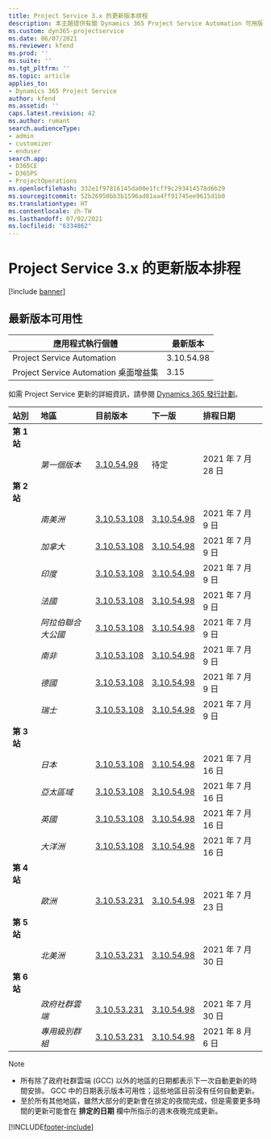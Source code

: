 ```yaml
---
title: Project Service 3.x 的更新版本排程
description: 本主題提供有關 Dynamics 365 Project Service Automation 可用版本與即將發行版本的資訊。
ms.custom: dyn365-projectservice
ms.date: 06/07/2021
ms.reviewer: kfend
ms.prod: ''
ms.suite: ''
ms.tgt_pltfrm: ''
ms.topic: article
applies_to:
- Dynamics 365 Project Service
author: kfend
ms.assetid: ''
caps.latest.revision: 42
ms.author: rumant
search.audienceType:
- admin
- customizer
- enduser
search.app:
- D365CE
- D365PS
- ProjectOperations
ms.openlocfilehash: 332e1f97816145da00e1fcff9c293414578d6b29
ms.sourcegitcommit: 52b26950bb3b1596ad81aa4ff91745ee9615d1b0
ms.translationtype: HT
ms.contentlocale: zh-TW
ms.lasthandoff: 07/02/2021
ms.locfileid: "6334862"
---
```

# <a name="update-release-schedule-for-project-service-3x"></a>Project Service 3.x 的更新版本排程

[!include [banner](../includes/psa-now-project-operations.md)]

## <a name="latest-version-availability"></a>最新版本可用性

| 應用程式執行個體  |  最新版本 |
|-------|----|
| Project Service Automation    | 3.10.54.98 |
| Project Service Automation 桌面增益集                | 3.15          |

如需 Project Service 更新的詳細資訊，請參閱 [Dynamics 365 發行計劃](/dynamics365/release-plans/)。 

| 站別  | 地區 | 目前版本 | 下一版 |  排程日期
| :---   | :---   | :---   | :---   |:---   |         
|<strong>第 1 站</strong> | |  |  | |
| | <i>第一個版本</i> | [3.10.54.98](whats-new-ur-33.md) | 待定 | 2021 年 7 月 28 日
|<strong>第 2 站</strong> | |  |  | |
| | <i>南美洲</i> | [3.10.53.108](whats-new-ur-32.md) | [3.10.54.98](whats-new-ur-33.md) | 2021 年 7 月 9 日
| | <i>加拿大</i> | [3.10.53.108](whats-new-ur-32.md) | [3.10.54.98](whats-new-ur-33.md) | 2021 年 7 月 9 日
| | <i>印度</i> | [3.10.53.108](whats-new-ur-32.md) | [3.10.54.98](whats-new-ur-33.md) | 2021 年 7 月 9 日
| | <i>法國</i> | [3.10.53.108](whats-new-ur-32.md) | [3.10.54.98](whats-new-ur-33.md) | 2021 年 7 月 9 日
| | <i>阿拉伯聯合大公國</i> | [3.10.53.108](whats-new-ur-32.md) | [3.10.54.98](whats-new-ur-33.md) | 2021 年 7 月 9 日
| | <i>南非</i> | [3.10.53.108](whats-new-ur-32.md) | [3.10.54.98](whats-new-ur-33.md) | 2021 年 7 月 9 日
| | <i>德國</i> | [3.10.53.108](whats-new-ur-32.md) | [3.10.54.98](whats-new-ur-33.md) | 2021 年 7 月 9 日
| | <i>瑞士</i> | [3.10.53.108](whats-new-ur-32.md) | [3.10.54.98](whats-new-ur-33.md) | 2021 年 7 月 9 日
|<strong>第 3 站</strong> | |  |  | |
| | <i>日本</i> | [3.10.53.108](whats-new-ur-32.md) | [3.10.54.98](whats-new-ur-33.md) | 2021 年 7 月 16 日
| | <i>亞太區域</i> | [3.10.53.108](whats-new-ur-32.md) | [3.10.54.98](whats-new-ur-33.md) | 2021 年 7 月 16 日
| | <i>英國</i> | [3.10.53.108](whats-new-ur-32.md) | [3.10.54.98](whats-new-ur-33.md) | 2021 年 7 月 16 日
| | <i>大洋洲</i> | [3.10.53.108](whats-new-ur-32.md) | [3.10.54.98](whats-new-ur-33.md) | 2021 年 7 月 16 日
|<strong>第 4 站</strong> | |  |  | |
| | <i>歐洲</i> | [3.10.53.231](whats-new-ur-32-5.md) | [3.10.54.98](whats-new-ur-33.md) | 2021 年 7 月 23 日
|<strong>第 5 站</strong> | |  |  | |
| | <i>北美洲</i> | [3.10.53.231](whats-new-ur-32-5.md) | [3.10.54.98](whats-new-ur-33.md) | 2021 年 7 月 30 日
|<strong>第 6 站</strong> | |  |  | |
| | <i>政府社群雲端</i> | [3.10.53.231](whats-new-ur-32-5.md) | [3.10.54.98](whats-new-ur-33.md) | 2021 年 7 月 30 日
| | <i>專用級別群組</i> | [3.10.53.231](whats-new-ur-32-5.md) | [3.10.54.98](whats-new-ur-33.md) | 2021 年 8 月 6 日

>[!Note]
> - 所有除了政府社群雲端 (GCC) 以外的地區的日期都表示下一次自動更新的時間安排。 GCC 中的日期表示版本可用性；這些地區目前沒有任何自動更新。
> - 至於所有其他地區，雖然大部分的更新會在排定的夜間完成，但是需要更多時間的更新可能會在 **排定的日期** 欄中所指示的週末夜晚完成更新。


[!INCLUDE[footer-include](../includes/footer-banner.md)]
